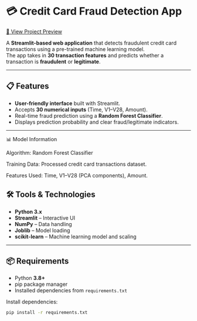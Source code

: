# 💳 Credit Card Fraud Detection App

[🔗 View Project Preview](preview.jpg)

A **Streamlit-based web application** that detects fraudulent credit card transactions using a pre-trained machine learning model.  
The app takes in **30 transaction features** and predicts whether a transaction is **fraudulent** or **legitimate**.

---

## 📋 Features
- **User-friendly interface** built with Streamlit.
- Accepts **30 numerical inputs** (Time, V1–V28, Amount).
- Real-time fraud prediction using a **Random Forest Classifier**.
- Displays prediction probability and clear fraud/legitimate indicators.

---
📊 Model Information

Algorithm: Random Forest Classifier

Training Data: Processed credit card transactions dataset.

Features Used: Time, V1–V28 (PCA components), Amount.

## 🛠 Tools & Technologies
- **Python 3.x**
- **Streamlit** – Interactive UI
- **NumPy** – Data handling
- **Joblib** – Model loading
- **scikit-learn** – Machine learning model and scaling

---


## 📦 Requirements
- Python **3.8+**
- pip package manager
- Installed dependencies from `requirements.txt`


Install dependencies:
```bash
pip install -r requirements.txt

